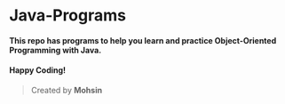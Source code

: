 # Java-Programs
#### This repo has programs to help you learn and practice Object-Oriented Programming with Java. 
#### Happy Coding!
> Created by **Mohsin**

